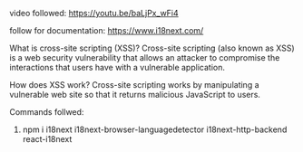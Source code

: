 video followed:
https://youtu.be/baLjPx_wFi4

follow for documentation:
https://www.i18next.com/

What is cross-site scripting (XSS)?
Cross-site scripting (also known as XSS) is a web security vulnerability that allows an attacker to compromise the interactions that users have with a vulnerable application.

How does XSS work?
Cross-site scripting works by manipulating a vulnerable web site so that it returns malicious JavaScript to users.

Commands follwed:

1. npm i i18next i18next-browser-languagedetector i18next-http-backend react-i18next
